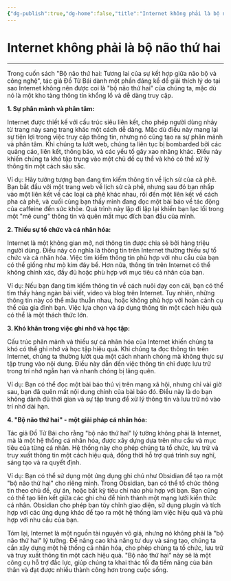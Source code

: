 ```yaml
---
{"dg-publish":true,"dg-home":false,"title":"Internet không phải là bộ não thứ hai","date":"2025-01-31","tags":["book","books/bo-nao-thu-hai"],"dg-path":"Books/Bộ Não Thứ Hai - Đồ Tử Bái/Internet không phải là bộ não thứ hai.md","permalink":"/books/bo-nao-thu-hai-do-tu-bai/internet-khong-phai-la-bo-nao-thu-hai/","dgPassFrontmatter":true,"updated":"2025-01-31T13:48:38.493+07:00"}
---
```


# Internet không phải là bộ não thứ hai
---
Trong cuốn sách "Bộ não thứ hai: Tương lai của sự kết hợp giữa não bộ và công nghệ", tác giả Đồ Tử Bái dành một phần đáng kể để giải thích lý do tại sao Internet không nên được coi là "bộ não thứ hai" của chúng ta, mặc dù nó là một kho tàng thông tin khổng lồ và dễ dàng truy cập.

**1. Sự phân mảnh và phân tâm:**

Internet được thiết kế với cấu trúc siêu liên kết, cho phép người dùng nhảy từ trang này sang trang khác một cách dễ dàng. Mặc dù điều này mang lại sự tiện lợi trong việc truy cập thông tin, nhưng nó cũng tạo ra sự phân mảnh và phân tâm. Khi chúng ta lướt web, chúng ta liên tục bị bombarded bởi các quảng cáo, liên kết, thông báo, và các yếu tố gây xao nhãng khác. Điều này khiến chúng ta khó tập trung vào một chủ đề cụ thể và khó có thể xử lý thông tin một cách sâu sắc.

Ví dụ: Hãy tưởng tượng bạn đang tìm kiếm thông tin về lịch sử của cà phê. Bạn bắt đầu với một trang web về lịch sử cà phê, nhưng sau đó bạn nhấp vào một liên kết về các loại cà phê khác nhau, rồi đến một liên kết về cách pha cà phê, và cuối cùng bạn thấy mình đang đọc một bài báo về tác động của caffeine đến sức khỏe. Quá trình này lặp đi lặp lại khiến bạn lạc lối trong một "mê cung" thông tin và quên mất mục đích ban đầu của mình.

**2. Thiếu sự tổ chức và cá nhân hóa:**

Internet là một không gian mở, nơi thông tin được chia sẻ bởi hàng triệu người dùng. Điều này có nghĩa là thông tin trên Internet thường thiếu sự tổ chức và cá nhân hóa. Việc tìm kiếm thông tin phù hợp với nhu cầu của bạn có thể giống như mò kim đáy bể. Hơn nữa, thông tin trên Internet có thể không chính xác, đầy đủ hoặc phù hợp với mục tiêu cá nhân của bạn.

Ví dụ: Nếu bạn đang tìm kiếm thông tin về cách nuôi dạy con cái, bạn có thể tìm thấy hàng ngàn bài viết, video và blog trên Internet. Tuy nhiên, những thông tin này có thể mâu thuẫn nhau, hoặc không phù hợp với hoàn cảnh cụ thể của gia đình bạn. Việc lựa chọn và áp dụng thông tin một cách hiệu quả có thể là một thách thức lớn.

**3. Khó khăn trong việc ghi nhớ và học tập:**

Cấu trúc phân mảnh và thiếu sự cá nhân hóa của Internet khiến chúng ta khó có thể ghi nhớ và học tập hiệu quả. Khi chúng ta đọc thông tin trên Internet, chúng ta thường lướt qua một cách nhanh chóng mà không thực sự tập trung vào nội dung. Điều này dẫn đến việc thông tin chỉ được lưu trữ trong trí nhớ ngắn hạn và nhanh chóng bị lãng quên.

Ví dụ: Bạn có thể đọc một bài báo thú vị trên mạng xã hội, nhưng chỉ vài giờ sau, bạn đã quên mất nội dung chính của bài báo đó. Điều này là do bạn không dành đủ thời gian và sự tập trung để xử lý thông tin và lưu trữ nó vào trí nhớ dài hạn.

**4. "Bộ não thứ hai" - một giải pháp cá nhân hóa:**

Tác giả Đồ Tử Bái cho rằng "bộ não thứ hai" lý tưởng không phải là Internet, mà là một hệ thống cá nhân hóa, được xây dựng dựa trên nhu cầu và mục tiêu của từng cá nhân. Hệ thống này cho phép chúng ta tổ chức, lưu trữ và truy xuất thông tin một cách hiệu quả, đồng thời hỗ trợ quá trình suy nghĩ, sáng tạo và ra quyết định.

Ví dụ: Bạn có thể sử dụng một ứng dụng ghi chú như Obsidian để tạo ra một "bộ não thứ hai" cho riêng mình. Trong Obsidian, bạn có thể tổ chức thông tin theo chủ đề, dự án, hoặc bất kỳ tiêu chí nào phù hợp với bạn. Bạn cũng có thể tạo liên kết giữa các ghi chú để hình thành một mạng lưới kiến thức cá nhân. Obsidian cho phép bạn tùy chỉnh giao diện, sử dụng plugin và tích hợp với các ứng dụng khác để tạo ra một hệ thống làm việc hiệu quả và phù hợp với nhu cầu của bạn.

Tóm lại, Internet là một nguồn tài nguyên vô giá, nhưng nó không phải là "bộ não thứ hai" lý tưởng. Để nâng cao khả năng tư duy và sáng tạo, chúng ta cần xây dựng một hệ thống cá nhân hóa, cho phép chúng ta tổ chức, lưu trữ và truy xuất thông tin một cách hiệu quả. "Bộ não thứ hai" này sẽ là một công cụ hỗ trợ đắc lực, giúp chúng ta khai thác tối đa tiềm năng của bản thân và đạt được nhiều thành công hơn trong cuộc sống.